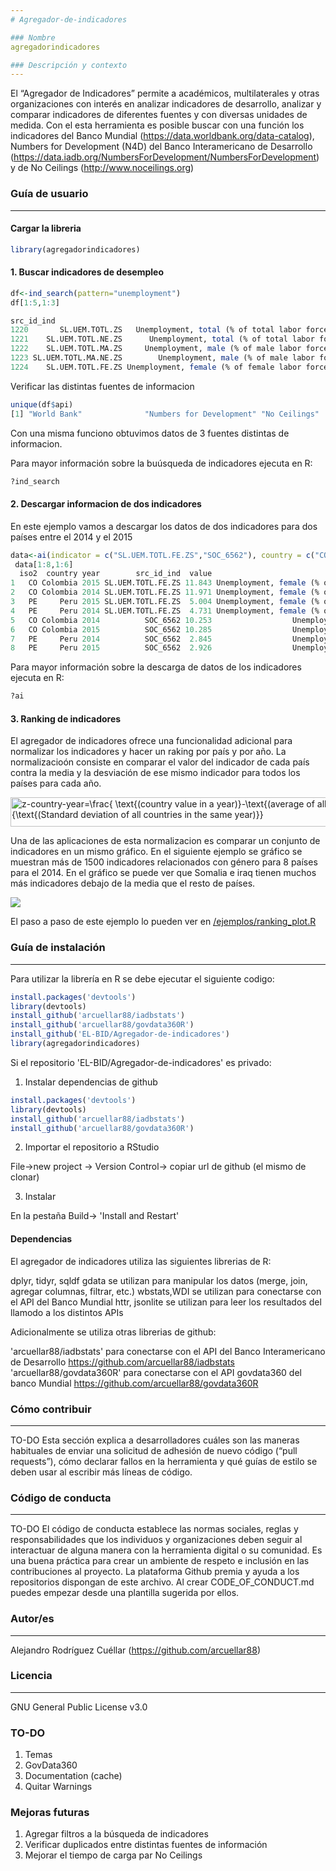 ```yaml
---
# Agregador-de-indicadores

### Nombre
agregadorindicadores

### Descripción y contexto
---
```

El “Agregador de Indicadores” permite a académicos, multilaterales y otras organizaciones con interés en analizar indicadores de desarrollo, analizar y comparar indicadores de diferentes fuentes y con diversas unidades de medida. 
Con el esta herramienta es posible buscar con una función los indicadores del Banco Mundial (https://data.worldbank.org/data-catalog), Numbers for Development (N4D) del Banco Interamericano de Desarrollo (https://data.iadb.org/NumbersForDevelopment/NumbersForDevelopment) y de No Ceilings (http://www.noceilings.org)

### Guía de usuario
---

#### Cargar la libreria
```r
library(agregadorindicadores)
```

#### 1. Buscar indicadores de desempleo
```r
df<-ind_search(pattern="unemployment")
df[1:5,1:3]

src_id_ind                                                             indicator        api
1220       SL.UEM.TOTL.ZS   Unemployment, total (% of total labor force) (modeled ILO estimate) World Bank
1221    SL.UEM.TOTL.NE.ZS      Unemployment, total (% of total labor force) (national estimate) World Bank
1222    SL.UEM.TOTL.MA.ZS     Unemployment, male (% of male labor force) (modeled ILO estimate) World Bank
1223 SL.UEM.TOTL.MA.NE.ZS        Unemployment, male (% of male labor force) (national estimate) World Bank
1224    SL.UEM.TOTL.FE.ZS Unemployment, female (% of female labor force) (modeled ILO estimate) World Bank
```
Verificar las distintas fuentes de informacion

```r
unique(df$api)
[1] "World Bank"              "Numbers for Development" "No Ceilings"   
```
Con una misma funciono obtuvimos datos de 3 fuentes distintas de informacion.

Para mayor información sobre la buúsqueda de indicadores ejecuta en R:
```r
?ind_search
```

#### 2. Descargar informacion de dos indicadores

En este ejemplo vamos a descargar los datos de dos indicadores para dos países entre el 2014 y el 2015

```r
data<-ai(indicator = c("SL.UEM.TOTL.FE.ZS","SOC_6562"), country = c("CO","PE"),startdate = 2014, enddate=2015)
 data[1:8,1:6]
  iso2  country year        src_id_ind  value                                                             indicator
1   CO Colombia 2015 SL.UEM.TOTL.FE.ZS 11.843 Unemployment, female (% of female labor force) (modeled ILO estimate)
2   CO Colombia 2014 SL.UEM.TOTL.FE.ZS 11.971 Unemployment, female (% of female labor force) (modeled ILO estimate)
3   PE     Peru 2015 SL.UEM.TOTL.FE.ZS  5.004 Unemployment, female (% of female labor force) (modeled ILO estimate)
4   PE     Peru 2014 SL.UEM.TOTL.FE.ZS  4.731 Unemployment, female (% of female labor force) (modeled ILO estimate)
5   CO Colombia 2014          SOC_6562 10.253                  Unemployment Rate, Female, No quint data, 25-49 age 
6   CO Colombia 2015          SOC_6562 10.285                  Unemployment Rate, Female, No quint data, 25-49 age 
7   PE     Peru 2014          SOC_6562  2.845                  Unemployment Rate, Female, No quint data, 25-49 age 
8   PE     Peru 2015          SOC_6562  2.926                  Unemployment Rate, Female, No quint data, 25-49 age 
```

Para mayor información sobre la descarga de datos de los indicadores ejecuta en R:
```r
?ai
```

#### 3. Ranking de indicadores

El agregador de indicadores ofrece una funcionalidad adicional para normalizar los indicadores y hacer un raking por país y por año. La normalizacioón consiste en comparar el valor del indicador de cada país contra la media y la desviación de ese mismo indicador para todos los países para cada año.

<img src="http://www.sciweavers.org/tex2img.php?eq=z-country-year%3D%0A%5Cfrac%7B%20%5Ctext%7B%28country%20value%20in%20a%20year%29%7D-%5Ctext%7B%28average%20of%20all%20countries%20in%20the%20same%20year%29%7D%7D%7B%5Ctext%7B%28Standard%20deviation%20of%20all%20countries%20in%20the%20same%20year%29%7D%0A%7D&bc=White&fc=Black&im=jpg&fs=12&ff=arev&edit=0" align="center" border="0" alt="z-country-year=\frac{ \text{(country value in a year)}-\text{(average of all countries in the same year)}}{\text{(Standard deviation of all countries in the same year)}}" width="762" height="47" />


Una de las aplicaciones de esta normalizacion es comparar un conjunto de indicadores en un mismo gráfico. En el siguiente ejemplo se gráfico se muestran más de 1500 indicadores relacionados con género para 8 países para el 2014. En el gráfico se puede ver que Somalia e iraq tienen muchos más indicadores debajo de la media que el resto de países.

![](https://plot.ly/~arcuellar88/9.png)

El paso a paso de este ejemplo lo pueden ver en [/ejemplos/ranking_plot.R](https://github.com/EL-BID/Agregador-de-indicadores/blob/master/examples/ranking_plot.R)

### Guía de instalación
---
Para utilizar la librería en R se debe ejecutar el siguiente codigo:

```r
install.packages('devtools')
library(devtools)
install_github('arcuellar88/iadbstats')
install_github('arcuellar88/govdata360R')
install_github('EL-BID/Agregador-de-indicadores')
library(agregadorindicadores)
```

Si el repositorio 'EL-BID/Agregador-de-indicadores' es privado:

1) Instalar dependencias de github
```r
install.packages('devtools')
library(devtools)
install_github('arcuellar88/iadbstats')
install_github('arcuellar88/govdata360R')
```

2) Importar el repositorio a RStudio

File->new project -> Version Control-> copiar url de github (el mismo de clonar)

3) Instalar

En la pestaña Build-> 'Install and Restart'


#### Dependencias
El agregador de indicadores utiliza las siguientes librerias de R:

   dplyr, tidyr, sqldf gdata se utilizan para manipular los datos (merge, join, agregar columnas, filtrar, etc.)
    wbstats,WDI se utilizan para conectarse con el API del Banco Mundial 
    httr, jsonlite se utilizan para leer los resultados del llamodo a los distintos APIs    

Adicionalmente se utiliza otras librerias de github: 

   'arcuellar88/iadbstats' para conectarse con el API del Banco Interamericano de Desarrollo   https://github.com/arcuellar88/iadbstats
      'arcuellar88/govdata360R' para conectarse con el API govdata360 del banco Mundial   https://github.com/arcuellar88/govdata360R


### Cómo contribuir
---
TO-DO
Esta sección explica a desarrolladores cuáles son las maneras habituales de enviar una solicitud de adhesión de nuevo código (“pull requests”), cómo declarar fallos en la herramienta y qué guías de estilo se deben usar al escribir más líneas de código.

### Código de conducta 
---
TO-DO
El código de conducta establece las normas sociales, reglas y responsabilidades que los individuos y organizaciones deben seguir al interactuar de alguna manera con la herramienta digital o su comunidad. Es una buena práctica para crear un ambiente de respeto e inclusión en las contribuciones al proyecto. La plataforma Github premia y ayuda a los repositorios dispongan de este archivo. Al crear CODE_OF_CONDUCT.md puedes empezar desde una plantilla sugerida por ellos. 

### Autor/es
---
Alejandro Rodríguez Cuéllar (https://github.com/arcuellar88)

### Licencia 
---
GNU General Public License v3.0

### TO-DO
1. Temas
2. GovData360
3. Documentation (cache)
4. Quitar Warnings

### Mejoras futuras
1. Agregar filtros a la búsqueda de indicadores
2. Verificar duplicados entre distintas fuentes de información
3. Mejorar el tiempo de carga par No Ceilings
